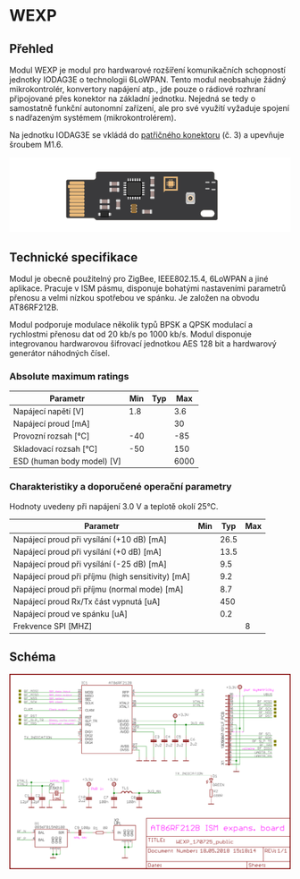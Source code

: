 # WEXP

## Přehled

Modul WEXP je modul pro hardwarové rozšíření komunikačních schopností jednotky IODAG3E o technologii 6LoWPAN. Tento modul neobsahuje žádný mikrokontrolér, konvertory napájení atp., jde pouze o rádiové rozhraní připojované přes konektor na základní jednotku. Nejedná se tedy o samostatně funkční autonomní zařízení, ale pro své využití vyžaduje spojení s nadřazeným systémem \(mikrokontrolérem\).

Na jednotku IODAG3E se vkládá do [patřičného konektoru](../zakladni-jednotky/iodag3e/rozhrani-a-periferie.md#prehled) \(č. 3\) a upevňuje šroubem M1.6.

![](../../../.gitbook/assets/wexp_detail_small.png)

## Technické specifikace

Modul je obecně použitelný pro ZigBee, IEEE802.15.4, 6LoWPAN a jiné aplikace. Pracuje v ISM pásmu, disponuje bohatými nastaveními parametrů přenosu a velmi nízkou spotřebou ve spánku. Je založen na obvodu AT86RF212B.

Modul podporuje modulace několik typů BPSK a QPSK modulací a rychlostmi přenosu dat od 20 kb/s po 1000 kb/s. Modul disponuje integrovanou hardwarovou šifrovací jednotkou AES 128 bit a hardwarový generátor náhodných čísel.

### Absolute maximum ratings

| **Parametr** | **Min** | **Typ** | **Max** |
| --- | --- | --- | --- |
| Napájecí napětí \[V\] | 1.8 |  | 3.6 |
| Napájecí proud \[mA\] |  |  | 30 |
| Provozní rozsah \[°C\] | -40 |  | -85 |
| Skladovací rozsah \[°C\] | -50 |  | 150 |
| ESD \(human body model\) \[V\] |  |  | 6000 |

### Charakteristiky a doporučené operační parametry

Hodnoty uvedeny při napájení 3.0 V a teplotě okolí 25°C.

| **Parametr** | **Min** | **Typ** | **Max** |
| --- | --- | --- | --- |
| Napájecí proud při vysílání \(+10 dB\) \[mA\] |  | 26.5 |  |
| Napájecí proud při vysílání \(+0 dB\) \[mA\] |  | 13.5 |  |
| Napájecí proud při vysílání \(-25 dB\) \[mA\] |  | 9.5 |  |
| Napájecí proud při příjmu \(high sensitivity\) \[mA\] |  | 9.2 |  |
| Napájecí proud při příjmu \(normal mode\) \[mA\] |  | 8.7 |  |
| Napájecí proud Rx/Tx část vypnutá \[uA\] |  | 450 |  |
| Napájecí proud ve spánku \[uA\] |  | 0.2 |  |
| Frekvence SPI \[MHZ\] |  |  | 8 |

## Schéma

![Sch&#xE9;ma WEXP modulu obsahuje pouze RF transceiver, ant&#xE9;nn&#xED; obvod a nezbytn&#xE9; pasivn&#xED; sou&#x10D;&#xE1;stky.](../../../.gitbook/assets/wexp_170725_public.png)


